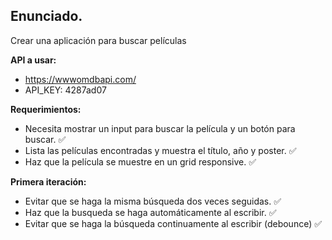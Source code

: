 ## Enunciado.

Crear una aplicación para buscar películas

**API a usar:**
- https://wwwomdbapi.com/
- API_KEY: 4287ad07

**Requerimientos:**
- Necesita mostrar un input para buscar la película y un botón para buscar. ✅
- Lista las películas encontradas y muestra el título, año y poster. ✅
- Haz que la película se muestre en un grid responsive. ✅

**Primera iteración:**
- Evitar que se haga la misma búsqueda dos veces seguidas. ✅
- Haz que la busqueda se haga automáticamente al escribir. ✅
- Evitar que se haga la búsqueda continuamente al escribir (debounce) ✅
